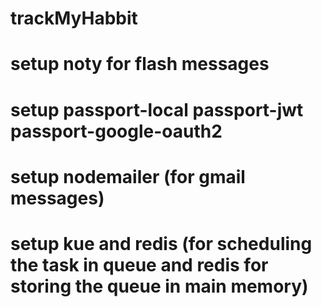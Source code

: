 # trackMyHabbit 


# setup noty for flash messages
# setup passport-local passport-jwt  passport-google-oauth2
# setup nodemailer (for gmail messages)
# setup kue and redis (for scheduling the task in queue and redis for storing the queue in main memory)

# 